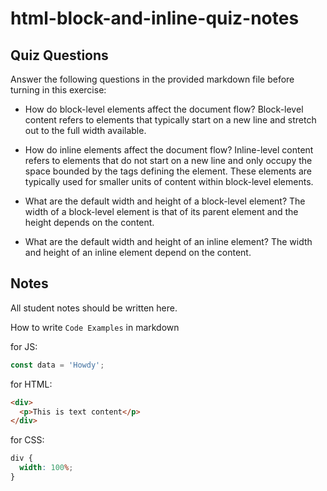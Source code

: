 # html-block-and-inline-quiz-notes

## Quiz Questions

Answer the following questions in the provided markdown file before turning in this exercise:

- How do block-level elements affect the document flow?
  Block-level content refers to elements that typically start on a new line and stretch out to the full width available.

- How do inline elements affect the document flow?
  Inline-level content refers to elements that do not start on a new line and only occupy the space bounded by the tags defining the element. These elements are typically used for smaller units of content within block-level elements.

- What are the default width and height of a block-level element?
  The width of a block-level element is that of its parent element and the height depends on the content.

- What are the default width and height of an inline element?
  The width and height of an inline element depend on the content.

## Notes

All student notes should be written here.

How to write `Code Examples` in markdown

for JS:

```javascript
const data = 'Howdy';
```

for HTML:

```html
<div>
  <p>This is text content</p>
</div>
```

for CSS:

```css
div {
  width: 100%;
}
```
